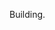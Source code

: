 Building.

<!---
andresmosqueraw/andresmosqueraw is a ✨ special ✨ repository because its `README.md` (this file) appears on your GitHub profile.
You can click the Preview link to take a look at your changes.
--->
